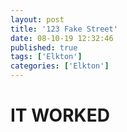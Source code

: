 ```yaml
---
layout: post
title: '123 Fake Street'
date: 08-10-19 12:32:46
published: true
tags: ['Elkton']
categories: ['Elkton']
---
```


<h1>IT WORKED</h1>
